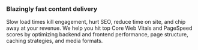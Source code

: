 ### Blazingly fast content delivery

Slow load times kill engagement, hurt SEO, reduce time on site, and chip away
at your revenue. We help you hit top Core Web Vitals and PageSpeed scores by
optimizing backend and frontend performance, page structure, caching strategies,
and media formats.
